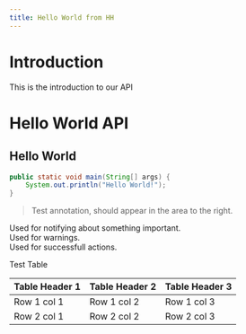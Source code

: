 ```yaml
---
title: Hello World from HH
---
```

# Introduction
This is the introduction to our API

# Hello World API
 
## Hello World 
```java
public static void main(String[] args) {
	System.out.println("Hello World!");
}
```

> Test annotation, should appear in the area to the right. 

<aside class="notice">
    Used for notifying about something important. 
</aside>

<aside class="warning">
    Used for warnings. 
</aside>

<aside class="success">
    Used for successfull actions.
</aside>

Test Table

Table Header 1 | Table Header 2 | Table Header 3
-------------- | -------------- | --------------
Row 1 col 1 | Row 1 col 2 | Row 1 col 3
Row 2 col 1 | Row 2 col 2 | Row 2 col 3
